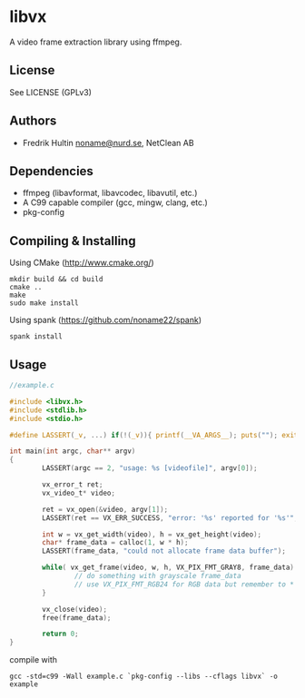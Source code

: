 libvx
=====

A video frame extraction library using ffmpeg.

License
-------

See LICENSE (GPLv3)

Authors
-------
 * Fredrik Hultin <noname@nurd.se>, NetClean AB

Dependencies
------------
   * ffmpeg (libavformat, libavcodec, libavutil, etc.)
   * A C99 capable compiler (gcc, mingw, clang, etc.)
   * pkg-config

Compiling & Installing
----------------------

Using CMake (http://www.cmake.org/)

    mkdir build && cd build
    cmake ..
    make
    sudo make install

Using spank (https://github.com/noname22/spank)

    spank install

Usage
-----

```c
//example.c

#include <libvx.h>
#include <stdlib.h>
#include <stdio.h>

#define LASSERT(_v, ...) if(!(_v)){ printf(__VA_ARGS__); puts(""); exit(1); };

int main(int argc, char** argv)
{
        LASSERT(argc == 2, "usage: %s [videofile]", argv[0]);

        vx_error_t ret;
        vx_video_t* video;

        ret = vx_open(&video, argv[1]);
        LASSERT(ret == VX_ERR_SUCCESS, "error: '%s' reported for '%s'", vx_get_error_str(ret), argv[1]); 

        int w = vx_get_width(video), h = vx_get_height(video);
        char* frame_data = calloc(1, w * h);
        LASSERT(frame_data, "could not allocate frame data buffer");

        while( vx_get_frame(video, w, h, VX_PIX_FMT_GRAY8, frame_data) == VX_ERR_SUCCESS ){
                // do something with grayscale frame_data 
                // use VX_PIX_FMT_RGB24 for RGB data but remember to * 3 in image_data allocation 
        }

        vx_close(video);
        free(frame_data);

        return 0;
}
```

compile with

    gcc -std=c99 -Wall example.c `pkg-config --libs --cflags libvx` -o example
